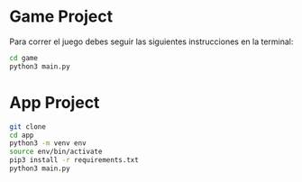 # Game Project

Para correr el juego debes seguir las siguientes instrucciones en la terminal:

```sh
cd game
python3 main.py
```


# App Project

```sh
git clone 
cd app
python3 -m venv env
source env/bin/activate
pip3 install -r requirements.txt
python3 main.py
```